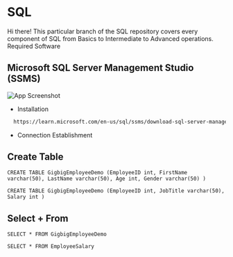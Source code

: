 # SQL
Hi there! This particular branch of the SQL repository covers every component of SQL from Basics to Intermediate to Advanced operations.
Required Software
## Microsoft SQL Server Management Studio (SSMS) 
![App Screenshot](https://www.ubackup.com/screenshot/en/others/ssms/smss-logo.png)
- Installation
```bash
  https://learn.microsoft.com/en-us/sql/ssms/download-sql-server-management-studio-ssms?view=sql-server-ver16
```
- Connection Establishment
## Create Table
`CREATE TABLE GigbigEmployeeDemo
(EmployeeID int,
FirstName varchar(50),
LastName varchar(50),
Age int,
Gender varchar(50)
)`

`CREATE TABLE GigbigEmployeeDemo
(EmployeeID int,
JobTitle varchar(50),
Salary int
)`

## Select + From
`SELECT *
FROM GigbigEmployeeDemo`

`SELECT *
FROM EmployeeSalary`
